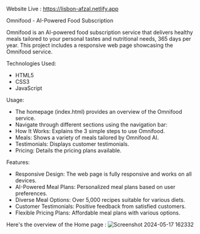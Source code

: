 Website Live : https://lisbon-afzal.netlify.app

Omnifood - AI-Powered Food Subscription

Omnifood is an AI-powered food subscription service that delivers healthy meals tailored to your personal tastes and nutritional needs, 365 days per year. This project includes a responsive web page showcasing the Omnifood service.

Technologies Used:
- HTML5
- CSS3
- JavaScript

Usage:
- The homepage (index.html) provides an overview of the Omnifood service.
- Navigate through different sections using the navigation bar:
- How It Works: Explains the 3 simple steps to use Omnifood.
- Meals: Shows a variety of meals tailored by Omnifood AI.
- Testimonials: Displays customer testimonials.
- Pricing: Details the pricing plans available.
  
Features:
- Responsive Design: The web page is fully responsive and works on all devices.
- AI-Powered Meal Plans: Personalized meal plans based on user preferences.
- Diverse Meal Options: Over 5,000 recipes suitable for various diets.
- Customer Testimonials: Positive feedback from satisfied customers.
- Flexible Pricing Plans: Affordable meal plans with various options.

Here's the overview of the Home page :
  ![Screenshot 2024-05-17 162332](https://github.com/Afzal-24/Web-Application/assets/157290678/422f2443-e8cf-4f76-99ce-c598c2ce0abd)
